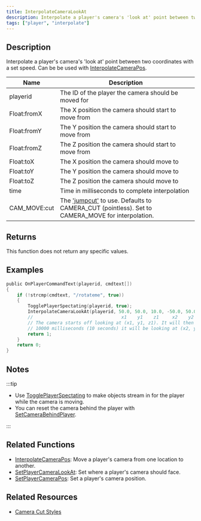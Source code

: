 ```yaml
---
title: InterpolateCameraLookAt
description: Interpolate a player's camera's 'look at' point between two coordinates with a set speed.
tags: ["player", "interpolate"]
---
```


## Description

Interpolate a player's camera's 'look at' point between two coordinates with a set speed. Can be be used with [InterpolateCameraPos](InterpolateCameraPos).

| Name         | Description                                                                                                                     |
| ------------ | ------------------------------------------------------------------------------------------------------------------------------- |
| playerid     | The ID of the player the camera should be moved for                                                                             |
| Float:fromX  | The X position the camera should start to move from                                                                             |
| Float:fromY  | The Y position the camera should start to move from                                                                             |
| Float:fromZ  | The Z position the camera should start to move from                                                                             |
| Float:toX    | The X position the camera should move to                                                                                        |
| Float:toY    | The Y position the camera should move to                                                                                        |
| Float:toZ    | The Z position the camera should move to                                                                                        |
| time         | Time in milliseconds to complete interpolation                                                                                  |
| CAM_MOVE:cut | The ['jumpcut'](../resources/cameracutstyles) to use. Defaults to CAMERA_CUT (pointless). Set to CAMERA_MOVE for interpolation. |

## Returns

This function does not return any specific values.

## Examples

```c
public OnPlayerCommandText(playerid, cmdtext[])
{
    if (!strcmp(cmdtext, "/rotateme", true))
    {
        TogglePlayerSpectating(playerid, true);
        InterpolateCameraLookAt(playerid, 50.0, 50.0, 10.0, -50.0, 50.0, 10.0, 10000, CAMERA_MOVE);
        //                                 x1    y1    z1     x2    y2    z2
        // The camera starts off looking at (x1, y1, z1). It will then rotate and after
        // 10000 milliseconds (10 seconds) it will be looking at (x2, y2, z2).
        return 1;
    }
    return 0;
}
```

## Notes

:::tip

- Use [TogglePlayerSpectating](TogglePlayerSpectating) to make objects stream in for the player while the camera is moving.
- You can reset the camera behind the player with [SetCameraBehindPlayer](SetCameraBehindPlayer).

:::

## Related Functions

- [InterpolateCameraPos](InterpolateCameraPos): Move a player's camera from one location to another.
- [SetPlayerCameraLookAt](SetPlayerCameraLookAt): Set where a player's camera should face.
- [SetPlayerCameraPos](SetPlayerCameraPos): Set a player's camera position.

## Related Resources

- [Camera Cut Styles](../resources/cameracutstyles)
